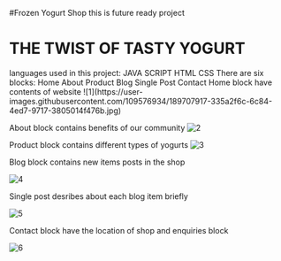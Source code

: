 #Frozen Yogurt Shop
this is future ready project
<h1>THE TWIST OF TASTY YOGURT</h1>
languages used in this project:
JAVA SCRIPT
HTML
CSS
There are six blocks:
Home
About
Product
Blog
Single Post
Contact
Home block have contents of website
![1](https://user-images.githubusercontent.com/109576934/189707917-335a2f6c-6c84-4ed7-9717-3805014f476b.jpg)









About block contains benefits of our community
![2](https://user-images.githubusercontent.com/109576934/189708110-9612491d-8407-453b-81af-f1deb60e5ce7.jpg)







Product block contains different types of yogurts
![3](https://user-images.githubusercontent.com/109576934/189707708-697358f2-5737-4596-992b-f63ee25e74c5.jpg)








Blog block contains new items posts in the shop

![4 ](https://user-images.githubusercontent.com/109576934/189708457-8813bb06-0dd7-459a-9cf7-c722453f823b.jpg)










Single post desribes about each blog item briefly

![5](https://user-images.githubusercontent.com/109576934/189707742-018a6a11-931c-4c57-9016-082eba98a5c9.jpg)







Contact block have the location of shop and enquiries block


![6 ](https://user-images.githubusercontent.com/109576934/189708328-9a781094-9086-4d85-88b5-d03eb3efaf17.jpg)






